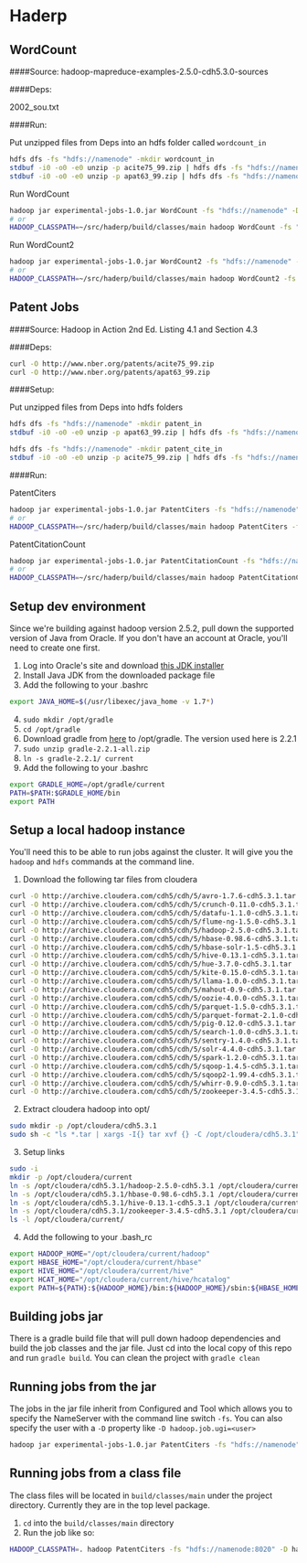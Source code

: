 # Haderp

## WordCount
####Source:
hadoop-mapreduce-examples-2.5.0-cdh5.3.0-sources

####Deps:

2002_sou.txt

####Run:

Put unzipped files from Deps into an hdfs folder called `wordcount_in`
```bash
hdfs dfs -fs "hdfs://namenode" -mkdir wordcount_in
stdbuf -i0 -o0 -e0 unzip -p acite75_99.zip | hdfs dfs -fs "hdfs://namenode" -put - wordcount_in/acite75_99.txt
stdbuf -i0 -o0 -e0 unzip -p apat63_99.zip | hdfs dfs -fs "hdfs://namenode" -put - wordcount_in/apat63_99.txt
```

Run WordCount
```bash
hadoop jar experimental-jobs-1.0.jar WordCount -fs "hdfs://namenode" -D hadoop.job.ugi=peteyoung wordcount_in wordcount_out
# or
HADOOP_CLASSPATH=~/src/haderp/build/classes/main hadoop WordCount -fs "hdfs://namenode" -D hadoop.job.ugi=peteyoung wordcount_in wordcount_out
```

Run WordCount2
```bash
hadoop jar experimental-jobs-1.0.jar WordCount2 -fs "hdfs://namenode" -D hadoop.job.ugi=peteyoung wordcount_in wordcount2_out
# or
HADOOP_CLASSPATH=~/src/haderp/build/classes/main hadoop WordCount2 -fs "hdfs://namenode" -D hadoop.job.ugi=peteyoung wordcount_in wordcount2_out
```

## Patent Jobs
####Source:
Hadoop in Action 2nd Ed. Listing 4.1 and Section 4.3

####Deps:

```bash
curl -O http://www.nber.org/patents/acite75_99.zip
curl -O http://www.nber.org/patents/apat63_99.zip
```

####Setup:

Put unzipped files from Deps into hdfs folders
```bash
hdfs dfs -fs "hdfs://namenode" -mkdir patent_in
stdbuf -i0 -o0 -e0 unzip -p apat63_99.zip | hdfs dfs -fs "hdfs://namenode" -put - patent_in/apat63_99.txt

hdfs dfs -fs "hdfs://namenode" -mkdir patent_cite_in
stdbuf -i0 -o0 -e0 unzip -p acite75_99.zip | hdfs dfs -fs "hdfs://namenode" -put - patent_in/acite75_99.txt
```

####Run:

PatentCiters
```bash
hadoop jar experimental-jobs-1.0.jar PatentCiters -fs "hdfs://namenode" -D hadoop.job.ugi=peteyoung patent_cite_in patent_cite_out
# or
HADOOP_CLASSPATH=~/src/haderp/build/classes/main hadoop PatentCiters -fs "hdfs://namenode" -D hadoop.job.ugi=peteyoung patent_cite_in patent_cite_out
```

PatentCitationCount
```bash
hadoop jar experimental-jobs-1.0.jar PatentCitationCount -fs "hdfs://namenode" -D hadoop.job.ugi=peteyoung patent_cite_in patent_count_out
# or
HADOOP_CLASSPATH=~/src/haderp/build/classes/main hadoop PatentCitationCount -fs "hdfs://namenode" -D hadoop.job.ugi=peteyoung patent_cite_in patent_count_out
```

## Setup dev environment
Since we're building against hadoop version 2.5.2, pull down the supported version of Java from Oracle. If you don't have an account at Oracle, you'll need to create one first.

1. Log into Oracle's site and download [this JDK installer](http://www.oracle.com/technetwork/java/javase/downloads/java-archive-downloads-javase7-521261.html#jdk-7u72-oth-JPR)
2. Install Java JDK from the downloaded package file
3. Add the following to your .bashrc
```bash
export JAVA_HOME=$(/usr/libexec/java_home -v 1.7*)
```
4. ```sudo mkdir /opt/gradle```
5. ```cd /opt/gradle```
6. Download gradle from [here](http://gradle.org/downloads) to /opt/gradle. The version used here is 2.2.1
7. ```sudo unzip gradle-2.2.1-all.zip```
8. ```ln -s gradle-2.2.1/ current```
9. Add the following to your .bashrc
```bash
export GRADLE_HOME=/opt/gradle/current
PATH=$PATH:$GRADLE_HOME/bin
export PATH
```

## Setup a local hadoop instance
You'll need this to be able to run jobs against the cluster. It will give you the `hadoop` and `hdfs` commands at the command line.

1. Download the following tar files from cloudera
```bash
curl -O http://archive.cloudera.com/cdh5/cdh/5/avro-1.7.6-cdh5.3.1.tar
curl -O http://archive.cloudera.com/cdh5/cdh/5/crunch-0.11.0-cdh5.3.1.tar
curl -O http://archive.cloudera.com/cdh5/cdh/5/datafu-1.1.0-cdh5.3.1.tar
curl -O http://archive.cloudera.com/cdh5/cdh/5/flume-ng-1.5.0-cdh5.3.1.tar
curl -O http://archive.cloudera.com/cdh5/cdh/5/hadoop-2.5.0-cdh5.3.1.tar
curl -O http://archive.cloudera.com/cdh5/cdh/5/hbase-0.98.6-cdh5.3.1.tar
curl -O http://archive.cloudera.com/cdh5/cdh/5/hbase-solr-1.5-cdh5.3.1.tar
curl -O http://archive.cloudera.com/cdh5/cdh/5/hive-0.13.1-cdh5.3.1.tar
curl -O http://archive.cloudera.com/cdh5/cdh/5/hue-3.7.0-cdh5.3.1.tar
curl -O http://archive.cloudera.com/cdh5/cdh/5/kite-0.15.0-cdh5.3.1.tar
curl -O http://archive.cloudera.com/cdh5/cdh/5/llama-1.0.0-cdh5.3.1.tar
curl -O http://archive.cloudera.com/cdh5/cdh/5/mahout-0.9-cdh5.3.1.tar
curl -O http://archive.cloudera.com/cdh5/cdh/5/oozie-4.0.0-cdh5.3.1.tar
curl -O http://archive.cloudera.com/cdh5/cdh/5/parquet-1.5.0-cdh5.3.1.tar
curl -O http://archive.cloudera.com/cdh5/cdh/5/parquet-format-2.1.0-cdh5.3.1.tar
curl -O http://archive.cloudera.com/cdh5/cdh/5/pig-0.12.0-cdh5.3.1.tar
curl -O http://archive.cloudera.com/cdh5/cdh/5/search-1.0.0-cdh5.3.1.tar
curl -O http://archive.cloudera.com/cdh5/cdh/5/sentry-1.4.0-cdh5.3.1.tar
curl -O http://archive.cloudera.com/cdh5/cdh/5/solr-4.4.0-cdh5.3.1.tar
curl -O http://archive.cloudera.com/cdh5/cdh/5/spark-1.2.0-cdh5.3.1.tar
curl -O http://archive.cloudera.com/cdh5/cdh/5/sqoop-1.4.5-cdh5.3.1.tar
curl -O http://archive.cloudera.com/cdh5/cdh/5/sqoop2-1.99.4-cdh5.3.1.tar
curl -O http://archive.cloudera.com/cdh5/cdh/5/whirr-0.9.0-cdh5.3.1.tar
curl -O http://archive.cloudera.com/cdh5/cdh/5/zookeeper-3.4.5-cdh5.3.1.tar
```
2. Extract cloudera hadoop into opt/
```bash
sudo mkdir -p /opt/cloudera/cdh5.3.1
sudo sh -c "ls *.tar | xargs -I{} tar xvf {} -C /opt/cloudera/cdh5.3.1"
```
3. Setup links
```bash
sudo -i
mkdir -p /opt/cloudera/current
ln -s /opt/cloudera/cdh5.3.1/hadoop-2.5.0-cdh5.3.1 /opt/cloudera/current/hadoop
ln -s /opt/cloudera/cdh5.3.1/hbase-0.98.6-cdh5.3.1 /opt/cloudera/current/hbase
ln -s /opt/cloudera/cdh5.3.1/hive-0.13.1-cdh5.3.1 /opt/cloudera/current/hive
ln -s /opt/cloudera/cdh5.3.1/zookeeper-3.4.5-cdh5.3.1 /opt/cloudera/current/zookeeper
ls -l /opt/cloudera/current/
```
4. Add the following to your .bash_rc
```bash
export HADOOP_HOME="/opt/cloudera/current/hadoop"
export HBASE_HOME="/opt/cloudera/current/hbase"
export HIVE_HOME="/opt/cloudera/current/hive"
export HCAT_HOME="/opt/cloudera/current/hive/hcatalog"
export PATH=${PATH}:${HADOOP_HOME}/bin:${HADOOP_HOME}/sbin:${HBASE_HOME}/bin:${HIVE_HOME}/bin:${HCAT_HOME}/bin
```

## Building jobs jar
There is a gradle build file that will pull down hadoop dependencies and build the job classes and the jar file. Just cd into the local copy of this repo and run `gradle build`. You can clean the project with `gradle clean`

## Running jobs from the jar
The jobs in the jar file inherit from Configured and Tool which allows you to specify the NameServer with the command line switch `-fs`. You can also specify the user with a `-D` property like `-D hadoop.job.ugi=<user>`
```bash
hadoop jar experimental-jobs-1.0.jar PatentCiters -fs "hdfs://namenode" -D hadoop.job.ugi=peteyoung inputDir outputDir
```

## Running jobs from a class file
The class files will be located in `build/classes/main` under the project directory. Currently they are in the top level package.

1. `cd` into the `build/classes/main` directory
2. Run the job like so:
```bash
HADOOP_CLASSPATH=. hadoop PatentCiters -fs "hdfs://namenode:8020" -D hadoop.job.ugi=peteyoung inputDir outputDir
```

